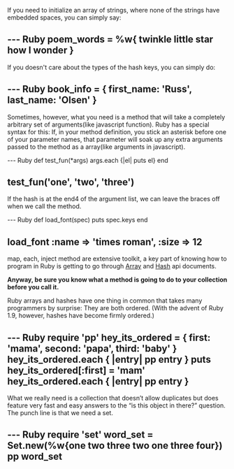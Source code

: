 If you need to initialize an array of strings, where none of the strings have embedded spaces, you can simply say:

--- Ruby
poem_words = %w{ twinkle little star how I wonder }
---

If you doesn't care about the types of the hash keys, you can simply do:

--- Ruby
book_info = { first_name: 'Russ', last_name: 'Olsen' }
---

Sometimes, however, what you need is a method that will take a completely arbitrary set of arguments(like javascript function). Ruby has a special syntax for this: If, in your method definition, you stick an asterisk before one of your parameter names, that parameter will soak up any extra arguments passed to the method as a array(like arguments in javascript).

--- Ruby
def test_fun(*args)
  args.each {|el| puts el}
end

test_fun('one', 'two', 'three')
---

If the hash is at the end4 of the argument list, we can leave the braces off when we call the method.

--- Ruby
def load_font(spec)
  puts spec.keys
end

load_font :name => 'times roman', :size => 12
---

map, each, inject method are extensive toolkit, a key part of knowing how to program in Ruby is getting to go through [Array](http://www.ruby-doc.org/core/classes/Array.html) and [Hash](http://www.ruby-doc.org/core/classes/Hash.html) api documents.

**Anyway, be sure you know what a method is going to do to your collection before you call it.**

Ruby arrays and hashes have one thing in common that takes many programmers by surprise: They are both ordered. (With the advent of Ruby 1.9, however, hashes have become firmly ordered.)

--- Ruby
require 'pp'
hey_its_ordered = { first: 'mama', second: 'papa', third: 'baby' }
hey_its_ordered.each { |entry| pp entry }
puts
hey_its_ordered[:first] = 'mam'
hey_its_ordered.each { |entry| pp entry }
---

What we really need is a collection that doesn’t allow duplicates but does feature very fast and easy answers to the “is this object in there?” question. The punch line is that we need a set.

--- Ruby
require 'set'
word_set = Set.new(%w{one two three two one three four})
pp word_set
---
